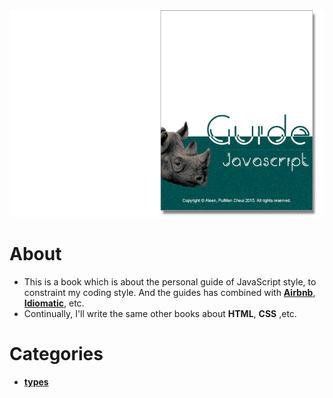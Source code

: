 <img src="./cover_read.jpg">

# About
- This is a book which is about the personal guide of JavaScript style, to constraint my coding style. And the guides has combined with [**Airbnb**](https://github.com/airbnb/javascript#types), [**Idiomatic**](https://github.com/rwaldron/idiomatic.js), etc.
- Continually, I'll write the same other books about **HTML**, **CSS** ,etc.

# Categories
- [**types**](./type/type.md)
